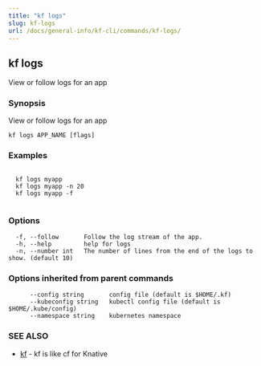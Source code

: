 ```yaml
---
title: "kf logs"
slug: kf-logs
url: /docs/general-info/kf-cli/commands/kf-logs/
---
```

## kf logs

View or follow logs for an app

### Synopsis

View or follow logs for an app

```
kf logs APP_NAME [flags]
```

### Examples

```

  kf logs myapp
  kf logs myapp -n 20
  kf logs myapp -f
  
```

### Options

```
  -f, --follow       Follow the log stream of the app.
  -h, --help         help for logs
  -n, --number int   The number of lines from the end of the logs to show. (default 10)
```

### Options inherited from parent commands

```
      --config string       config file (default is $HOME/.kf)
      --kubeconfig string   kubectl config file (default is $HOME/.kube/config)
      --namespace string    kubernetes namespace
```

### SEE ALSO

* [kf](/docs/general-info/kf-cli/commands/kf/)	 - kf is like cf for Knative

